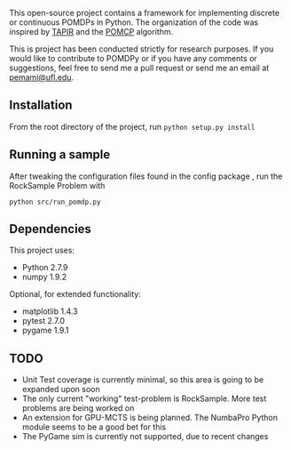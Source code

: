 This open-source project contains a framework for implementing discrete or continuous POMDPs in Python. The organization of the code was inspired by [TAPIR](http://robotics.itee.uq.edu.au/~hannakur/dokuwiki/doku.php?id=wiki:tapir) and the [POMCP](http://www0.cs.ucl.ac.uk/staff/D.Silver/web/Applications.html) algorithm.

This is project has been conducted strictly for research purposes. If you would like to contribute to POMDPy or if you have any comments or suggestions, feel free to send me a pull request or send me an email at pemami@ufl.edu.  

## Installation ##
From the root directory of the project, run 
    `python setup.py install`

## Running a sample ##
After tweaking the configuration files found in the config package <optional>, run the RockSample Problem with

    python src/run_pomdp.py

## Dependencies ##

This project uses:

* Python 2.7.9
* numpy 1.9.2

Optional, for extended functionality:

* matplotlib 1.4.3
* pytest 2.7.0
* pygame 1.9.1 

## TODO ##
* Unit Test coverage is currently minimal, so this area is going to be expanded upon soon
* The only current "working" test-problem is RockSample. More test problems are being worked on 
* An extension for GPU-MCTS is being planned. The NumbaPro Python module seems to be a good bet for this
* The PyGame sim is currently not supported, due to recent changes
